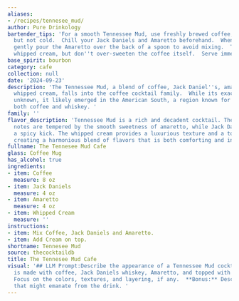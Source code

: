 ```yaml
---
aliases:
- /recipes/tennesee_mud/
author: Pure Drinkology
bartender_tips: 'For a smooth Tennessee Mud, use freshly brewed coffee, ideally cooled
  but not cold.  Chill your Jack Daniels and Amaretto beforehand.  When layering,
  gently pour the Amaretto over the back of a spoon to avoid mixing.  Top with generous
  whipped cream, but don''t over-sweeten the coffee itself.  Serve immediately! '
base_spirit: bourbon
category: cafe
collection: null
date: '2024-09-23'
description: 'The Tennessee Mud, a blend of coffee, Jack Daniel''s, amaretto, and
  whipped cream, falls into the coffee cocktail family.  While its exact origin is
  unknown, it likely emerged in the American South, a region known for its love of
  both coffee and whiskey. '
family: ''
flavor_description: 'Tennessee Mud is a rich and decadent cocktail. The bold coffee
  notes are tempered by the smooth sweetness of amaretto, while Jack Daniel''s adds
  a spicy kick. The whipped cream provides a luxurious texture and a touch of vanilla,
  creating a harmonious blend of flavors that is both comforting and indulgent. '
fullname: The Tennesee Mud Cafe
glass: Coffee Mug
has_alcohol: true
ingredients:
- item: Coffee
  measure: 8 oz
- item: Jack Daniels
  measure: 4 oz
- item: Amaretto
  measure: 4 oz
- item: Whipped Cream
  measure: ''
instructions:
- item: Mix Coffee, Jack Daniels and Amaretto.
- item: Add Cream on top.
shortname: Tennesee Mud
source: thecocktaildb
title: The Tennesee Mud Cafe
visual: '## LLM Prompt:Describe the appearance of a Tennessee Mud cocktail. This cocktail
  is made with coffee, Jack Daniels whiskey, Amaretto, and topped with whipped cream.
  Focus on the colors, textures, and layering, if any.  **Bonus:** Describe the aroma
  that might emanate from the drink. '
---
```



